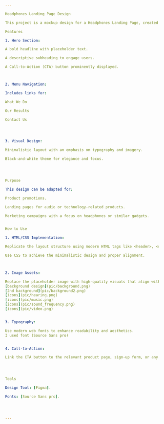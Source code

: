 ```yaml
---

Headphones Landing Page Design

This project is a mockup design for a Headphones Landing Page, created to showcase a promotional or marketing website layout. The design focuses on presenting a call-to-action (CTA) and brief content that introduces the product or service.

Features

1. Hero Section:

A bold headline with placeholder text.

A descriptive subheading to engage users.

A Call-to-Action (CTA) button prominently displayed.



2. Menu Navigation:

Includes links for:

What We Do

Our Results

Contact Us




3. Visual Design:

Minimalistic layout with an emphasis on typography and imagery.

Black-and-white theme for elegance and focus.




Purpose

This design can be adapted for:

Product promotions.

Landing pages for audio or technology-related products.

Marketing campaigns with a focus on headphones or similar gadgets.


How to Use

1. HTML/CSS Implementation:

Replicate the layout structure using modern HTML tags like <header>, <section>, and <footer>.

Use CSS to achieve the minimalistic design and proper alignment.



2. Image Assets:

Replace the placeholder image with high-quality visuals that align with your product.
[background design](pic/background.png)
[2nd background](pic/background2.png)
[icons](pic/hearing.png)
[icons](pic/music.png)
[icons](pic/sound_frequency.png)
[icons](pic/video.png)


3. Typography:

Use modern web fonts to enhance readability and aesthetics.
I used font (Source Sans pro)


4. Call-to-Action:

Link the CTA button to the relevant product page, sign-up form, or any intended destination.




Tools

Design Tool: [Figma].

Fonts: [Source Sans pro].




---
```

